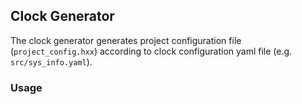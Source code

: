 ## Clock Generator
The clock generator generates project configuration file (```project_config.hxx```) according to clock configuration yaml file (e.g. ```src/sys_info.yaml```).
### Usage
